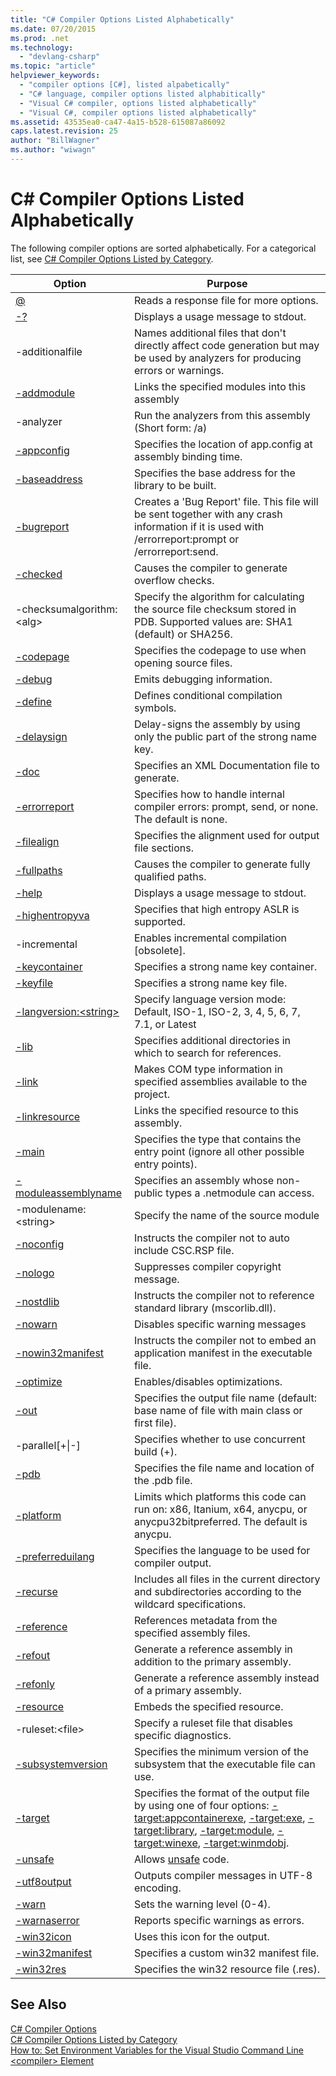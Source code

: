 ```yaml
---
title: "C# Compiler Options Listed Alphabetically"
ms.date: 07/20/2015
ms.prod: .net
ms.technology: 
  - "devlang-csharp"
ms.topic: "article"
helpviewer_keywords: 
  - "compiler options [C#], listed alpabetically"
  - "C# language, compiler options listed alphabitically"
  - "Visual C# compiler, options listed alphabetically"
  - "Visual C#, compiler options listed alphabetically"
ms.assetid: 43535ea0-ca47-4a15-b528-615087a86092
caps.latest.revision: 25
author: "BillWagner"
ms.author: "wiwagn"
---
```

# C# Compiler Options Listed Alphabetically
The following compiler options are sorted alphabetically. For a categorical list, see [C# Compiler Options Listed by Category](../../../csharp/language-reference/compiler-options/listed-by-category.md).  
  
|Option|Purpose|  
|------------|-------------|  
|[@](../../../csharp/language-reference/compiler-options/response-file-compiler-option.md)|Reads a response file for more options.|  
|[-?](../../../csharp/language-reference/compiler-options/help-compiler-option.md)|Displays a usage message to stdout.|  
|-additionalfile|Names additional files that don't directly affect code generation but may be used by analyzers for producing errors or warnings.|  
|[-addmodule](../../../csharp/language-reference/compiler-options/addmodule-compiler-option.md)|Links the specified modules into this assembly|  
|-analyzer|Run the analyzers from this assembly (Short form: /a)|  
|[-appconfig](../../../csharp/language-reference/compiler-options/appconfig-compiler-option.md)|Specifies the location of app.config at assembly binding time.|  
|[-baseaddress](../../../csharp/language-reference/compiler-options/baseaddress-compiler-option.md)|Specifies the base address for the library to be built.|  
|[-bugreport](../../../csharp/language-reference/compiler-options/bugreport-compiler-option.md)|Creates a 'Bug Report' file. This file will be sent together with any crash information if it is used with /errorreport:prompt or /errorreport:send.|  
|[-checked](../../../csharp/language-reference/compiler-options/checked-compiler-option.md)|Causes the compiler to generate overflow checks.|  
|-checksumalgorithm:\<alg>|Specify the algorithm for calculating the source file checksum stored in PDB.  Supported values are: SHA1 (default) or SHA256.|  
|[-codepage](../../../csharp/language-reference/compiler-options/codepage-compiler-option.md)|Specifies the codepage to use when opening source files.|  
|[-debug](../../../csharp/language-reference/compiler-options/debug-compiler-option.md)|Emits debugging information.|  
|[-define](../../../csharp/language-reference/compiler-options/define-compiler-option.md)|Defines conditional compilation symbols.|  
|[-delaysign](../../../csharp/language-reference/compiler-options/delaysign-compiler-option.md)|Delay-signs the assembly by using only the public part of the strong name key.|  
|[-doc](../../../csharp/language-reference/compiler-options/doc-compiler-option.md)|Specifies an XML Documentation file to generate.|  
|[-errorreport](../../../csharp/language-reference/compiler-options/errorreport-compiler-option.md)|Specifies how to handle internal compiler errors: prompt, send, or none. The default is none.|  
|[-filealign](../../../csharp/language-reference/compiler-options/filealign-compiler-option.md)|Specifies the alignment used for output file sections.|  
|[-fullpaths](../../../csharp/language-reference/compiler-options/fullpaths-compiler-option.md)|Causes the compiler to generate fully qualified paths.|  
|[-help](../../../csharp/language-reference/compiler-options/help-compiler-option.md)|Displays a usage message to stdout.|  
|[-highentropyva](../../../csharp/language-reference/compiler-options/highentropyva-compiler-option.md)|Specifies that high entropy ASLR is supported.|  
|-incremental|Enables incremental compilation [obsolete].|  
|[-keycontainer](../../../csharp/language-reference/compiler-options/keycontainer-compiler-option.md)|Specifies a strong name key container.|  
|[-keyfile](../../../csharp/language-reference/compiler-options/keyfile-compiler-option.md)|Specifies a strong name key file.|  
|[-langversion:\<string>](../../../csharp/language-reference/compiler-options/langversion-compiler-option.md)|Specify language version mode: Default, ISO-1, ISO-2, 3, 4, 5, 6, 7, 7.1, or Latest |  
|[-lib](../../../csharp/language-reference/compiler-options/lib-compiler-option.md)|Specifies additional directories in which to search for references.|  
|[-link](../../../csharp/language-reference/compiler-options/link-compiler-option.md)|Makes COM type information in specified assemblies available to the project.|  
|[-linkresource](../../../csharp/language-reference/compiler-options/linkresource-compiler-option.md)|Links the specified resource to this assembly.|  
|[-main](../../../csharp/language-reference/compiler-options/main-compiler-option.md)|Specifies the type that contains the entry point (ignore all other possible entry points).|  
|[-moduleassemblyname](../../../csharp/language-reference/compiler-options/moduleassemblyname-compiler-option.md)|Specifies an assembly whose non-public types a .netmodule can access.|  
|-modulename:\<string>|Specify the name of the source module|  
|[-noconfig](../../../csharp/language-reference/compiler-options/noconfig-compiler-option.md)|Instructs the compiler not to auto include CSC.RSP file.|  
|[-nologo](../../../csharp/language-reference/compiler-options/nologo-compiler-option.md)|Suppresses compiler copyright message.|  
|[-nostdlib](../../../csharp/language-reference/compiler-options/nostdlib-compiler-option.md)|Instructs the compiler not to reference standard library (mscorlib.dll).|  
|[-nowarn](../../../csharp/language-reference/compiler-options/nowarn-compiler-option.md)|Disables specific warning messages|  
|[-nowin32manifest](../../../csharp/language-reference/compiler-options/nowin32manifest-compiler-option.md)|Instructs the compiler not to embed an application manifest in the executable file.|  
|[-optimize](../../../csharp/language-reference/compiler-options/optimize-compiler-option.md)|Enables/disables optimizations.|  
|[-out](../../../csharp/language-reference/compiler-options/out-compiler-option.md)|Specifies the output file name (default: base name of file with main class or first file).|  
|-parallel[+&#124;-]|Specifies whether to use concurrent build (+).|  
|[-pdb](../../../csharp/language-reference/compiler-options/pdb-compiler-option.md)|Specifies the file name and location of the .pdb file.|  
|[-platform](../../../csharp/language-reference/compiler-options/platform-compiler-option.md)|Limits which platforms this code can run on: x86, Itanium, x64, anycpu, or anycpu32bitpreferred. The default is anycpu.|  
|[-preferreduilang](../../../csharp/language-reference/compiler-options/preferreduilang-compiler-option.md)|Specifies the language to be used for compiler output.|  
|[-recurse](../../../csharp/language-reference/compiler-options/recurse-compiler-option.md)|Includes all files in the current directory and subdirectories according to the wildcard specifications.|  
|[-reference](../../../csharp/language-reference/compiler-options/reference-compiler-option.md)|References metadata from the specified assembly files.|  
|[-refout](refout-compiler-option.md)|Generate a reference assembly in addition to the primary assembly.|  
|[-refonly](refonly-compiler-option.md)|Generate a reference assembly instead of a primary assembly.|  
|[-resource](../../../csharp/language-reference/compiler-options/resource-compiler-option.md)|Embeds the specified resource.|  
|-ruleset:\<file>|Specify a ruleset file that disables specific diagnostics.|  
|[-subsystemversion](../../../csharp/language-reference/compiler-options/subsystemversion-compiler-option.md)|Specifies the minimum version of the subsystem that the executable file can use.|  
|[-target](../../../csharp/language-reference/compiler-options/target-compiler-option.md)|Specifies the format of the output file by using one of four options: [-target:appcontainerexe](../../../csharp/language-reference/compiler-options/target-appcontainerexe-compiler-option.md), [-target:exe](../../../csharp/language-reference/compiler-options/target-exe-compiler-option.md), [-target:library](../../../csharp/language-reference/compiler-options/target-library-compiler-option.md), [-target:module](../../../csharp/language-reference/compiler-options/target-module-compiler-option.md), [-target:winexe](../../../csharp/language-reference/compiler-options/target-winexe-compiler-option.md),  [-target:winmdobj](../../../csharp/language-reference/compiler-options/target-winmdobj-compiler-option.md).|  
|[-unsafe](../../../csharp/language-reference/compiler-options/unsafe-compiler-option.md)|Allows [unsafe](../../../csharp/language-reference/keywords/unsafe.md) code.|  
|[-utf8output](../../../csharp/language-reference/compiler-options/utf8output-compiler-option.md)|Outputs compiler messages in UTF-8 encoding.|  
|[-warn](../../../csharp/language-reference/compiler-options/warn-compiler-option.md)|Sets the warning level (0-4).|  
|[-warnaserror](../../../csharp/language-reference/compiler-options/warnaserror-compiler-option.md)|Reports specific warnings as errors.|  
|[-win32icon](../../../csharp/language-reference/compiler-options/win32icon-compiler-option.md)|Uses this icon for the output.|  
|[-win32manifest](../../../csharp/language-reference/compiler-options/win32manifest-compiler-option.md)|Specifies a custom win32 manifest file.|  
|[-win32res](../../../csharp/language-reference/compiler-options/win32res-compiler-option.md)|Specifies the win32 resource file (.res).|  
  
## See Also  
 [C# Compiler Options](../../../csharp/language-reference/compiler-options/index.md)  
 [C# Compiler Options Listed by Category](../../../csharp/language-reference/compiler-options/listed-by-category.md)  
 [How to: Set Environment Variables for the Visual Studio Command Line](../../../csharp/language-reference/compiler-options/how-to-set-environment-variables-for-the-visual-studio-command-line.md)  
 [\<compiler> Element](../../../framework/configure-apps/file-schema/compiler/compiler-element.md)
